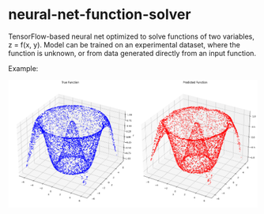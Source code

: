 # neural-net-function-solver
TensorFlow-based neural net optimized to solve functions of two variables, z = f(x, y).  Model can be trained on an experimental dataset, where the function is unknown, or from data generated directly from an input function.

Example:

![Example f(x, y) = cos(r), where r = sqrt(x**2 + y**2)](Example%20output.png)
